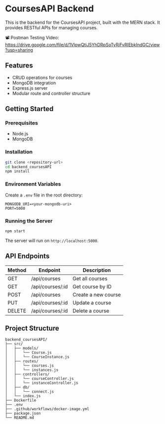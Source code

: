 # CoursesAPI Backend

This is the backend for the CoursesAPI project, built with the MERN stack. It provides RESTful APIs for managing courses.

📽️ Postman Testing Video: https://drive.google.com/file/d/1VlpwQtiJ5YhDRpSoTyRiFvRIEbkIndGC/view?usp=sharing

## Features

- CRUD operations for courses
- MongoDB integration
- Express.js server
- Modular route and controller structure

## Getting Started

### Prerequisites

- Node.js
- MongoDB

### Installation

```bash
git clone <repository-url>
cd backend_coursesAPI
npm install
```

### Environment Variables

Create a `.env` file in the root directory:

```
MONGODB_URI=<your-mongodb-uri>
PORT=5000
```

### Running the Server

```bash
npm start
```

The server will run on `http://localhost:5000`.

## API Endpoints

| Method | Endpoint         | Description           |
|--------|------------------|-----------------------|
| GET    | /api/courses     | Get all courses       |
| GET    | /api/courses/:id | Get course by ID      |
| POST   | /api/courses     | Create a new course   |
| PUT    | /api/courses/:id | Update a course       |
| DELETE | /api/courses/:id | Delete a course       |

## Project Structure

```
backend_coursesAPI/
├── src/
│   ├── models/
│   │   └── Course.js
│   │   └── CourseInstance.js
│   ├── routes/
│   │   └── courses.js
│   │   └── instances.js
│   ├── controllers/
│   │   └── courseController.js
│   │   └── instanceController.js
│   ├── db/
│   │   └── connect.js  
│   └── index.js        
├── Dockerfile
├── .env
├── .github/workflows/docker-image.yml
├── package.json
└── README.md

```

